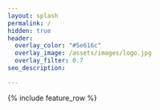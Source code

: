 ```yaml
---
layout: splash
permalink: /
hidden: true
header:
  overlay_color: "#5e616c"
  overlay_image: /assets/images/logo.jpg
  overlay_filter: 0.7
seo_description: 

---
```


{% include feature_row %}
